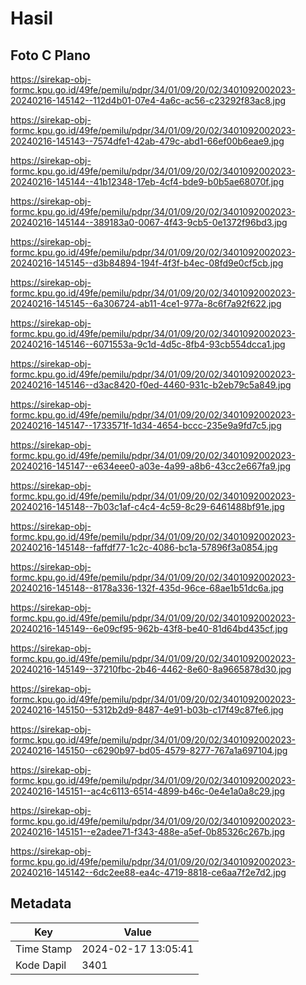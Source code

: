 # Hasil

## Foto C Plano

https://sirekap-obj-formc.kpu.go.id/49fe/pemilu/pdpr/34/01/09/20/02/3401092002023-20240216-145142--112d4b01-07e4-4a6c-ac56-c23292f83ac8.jpg

https://sirekap-obj-formc.kpu.go.id/49fe/pemilu/pdpr/34/01/09/20/02/3401092002023-20240216-145143--7574dfe1-42ab-479c-abd1-66ef00b6eae9.jpg

https://sirekap-obj-formc.kpu.go.id/49fe/pemilu/pdpr/34/01/09/20/02/3401092002023-20240216-145144--41b12348-17eb-4cf4-bde9-b0b5ae68070f.jpg

https://sirekap-obj-formc.kpu.go.id/49fe/pemilu/pdpr/34/01/09/20/02/3401092002023-20240216-145144--389183a0-0067-4f43-9cb5-0e1372f96bd3.jpg

https://sirekap-obj-formc.kpu.go.id/49fe/pemilu/pdpr/34/01/09/20/02/3401092002023-20240216-145145--d3b84894-194f-4f3f-b4ec-08fd9e0cf5cb.jpg

https://sirekap-obj-formc.kpu.go.id/49fe/pemilu/pdpr/34/01/09/20/02/3401092002023-20240216-145145--6a306724-ab11-4ce1-977a-8c6f7a92f622.jpg

https://sirekap-obj-formc.kpu.go.id/49fe/pemilu/pdpr/34/01/09/20/02/3401092002023-20240216-145146--6071553a-9c1d-4d5c-8fb4-93cb554dcca1.jpg

https://sirekap-obj-formc.kpu.go.id/49fe/pemilu/pdpr/34/01/09/20/02/3401092002023-20240216-145146--d3ac8420-f0ed-4460-931c-b2eb79c5a849.jpg

https://sirekap-obj-formc.kpu.go.id/49fe/pemilu/pdpr/34/01/09/20/02/3401092002023-20240216-145147--1733571f-1d34-4654-bccc-235e9a9fd7c5.jpg

https://sirekap-obj-formc.kpu.go.id/49fe/pemilu/pdpr/34/01/09/20/02/3401092002023-20240216-145147--e634eee0-a03e-4a99-a8b6-43cc2e667fa9.jpg

https://sirekap-obj-formc.kpu.go.id/49fe/pemilu/pdpr/34/01/09/20/02/3401092002023-20240216-145148--7b03c1af-c4c4-4c59-8c29-6461488bf91e.jpg

https://sirekap-obj-formc.kpu.go.id/49fe/pemilu/pdpr/34/01/09/20/02/3401092002023-20240216-145148--faffdf77-1c2c-4086-bc1a-57896f3a0854.jpg

https://sirekap-obj-formc.kpu.go.id/49fe/pemilu/pdpr/34/01/09/20/02/3401092002023-20240216-145148--8178a336-132f-435d-96ce-68ae1b51dc6a.jpg

https://sirekap-obj-formc.kpu.go.id/49fe/pemilu/pdpr/34/01/09/20/02/3401092002023-20240216-145149--6e09cf95-962b-43f8-be40-81d64bd435cf.jpg

https://sirekap-obj-formc.kpu.go.id/49fe/pemilu/pdpr/34/01/09/20/02/3401092002023-20240216-145149--37210fbc-2b46-4462-8e60-8a9665878d30.jpg

https://sirekap-obj-formc.kpu.go.id/49fe/pemilu/pdpr/34/01/09/20/02/3401092002023-20240216-145150--5312b2d9-8487-4e91-b03b-c17f49c87fe6.jpg

https://sirekap-obj-formc.kpu.go.id/49fe/pemilu/pdpr/34/01/09/20/02/3401092002023-20240216-145150--c6290b97-bd05-4579-8277-767a1a697104.jpg

https://sirekap-obj-formc.kpu.go.id/49fe/pemilu/pdpr/34/01/09/20/02/3401092002023-20240216-145151--ac4c6113-6514-4899-b46c-0e4e1a0a8c29.jpg

https://sirekap-obj-formc.kpu.go.id/49fe/pemilu/pdpr/34/01/09/20/02/3401092002023-20240216-145151--e2adee71-f343-488e-a5ef-0b85326c267b.jpg

https://sirekap-obj-formc.kpu.go.id/49fe/pemilu/pdpr/34/01/09/20/02/3401092002023-20240216-145142--6dc2ee88-ea4c-4719-8818-ce6aa7f2e7d2.jpg


## Metadata

| Key        | Value               |
| ---------- | ------------------- |
| Time Stamp | 2024-02-17 13:05:41 |
| Kode Dapil | 3401                |



